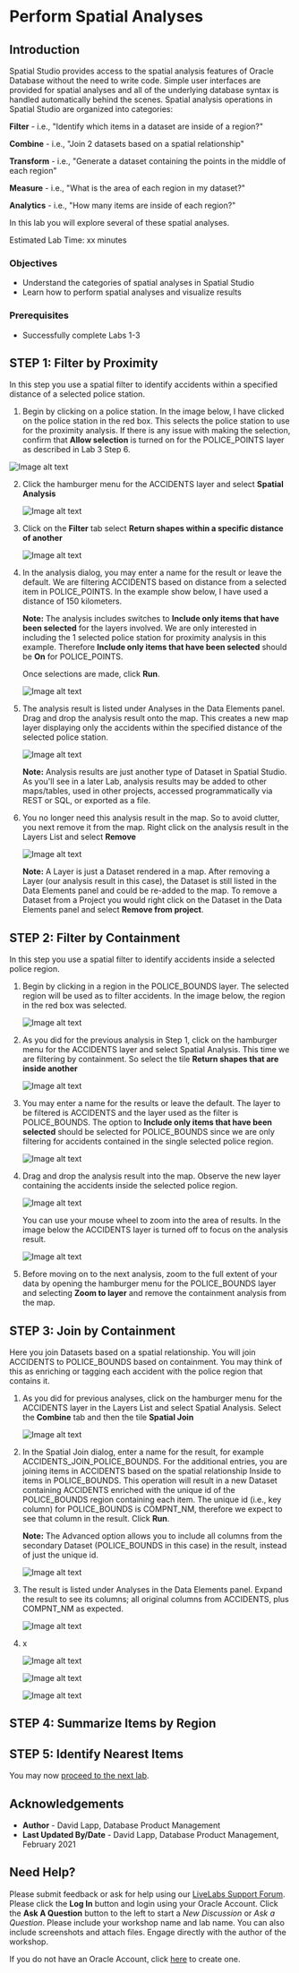 # Perform Spatial Analyses

## Introduction

Spatial Studio provides access to the spatial analysis features of Oracle Database without the need to write code. Simple user interfaces are provided for spatial analyses and all of the underlying database syntax is handled automatically behind the scenes. Spatial analysis operations in Spatial Studio are organized into categories:

**Filter**  -  i.e., "Identify which items in a dataset are inside of a region?"

**Combine** - i.e., "Join 2 datasets based on a spatial relationship" 

**Transform** - i.e., "Generate a dataset containing the points in the middle of each region"

**Measure** - i.e., "What is the area of each region in my dataset?"

**Analytics** - i.e., "How many items are inside of each region?" 

In this lab you will explore several of these spatial analyses.

Estimated Lab Time: xx minutes


### Objectives

* Understand the categories of spatial analyses in Spatial Studio
* Learn how to perform spatial analyses and visualize results

### Prerequisites

* Successfully complete Labs 1-3

<!-- *This is the "fold" - below items are collapsed by default*  -->


## **STEP 1**: Filter by Proximity

In this step you use a spatial filter to identify accidents within a specified distance of a selected police station.

1. Begin by clicking on a police station. In the image below, I have clicked on the police station in the red box. This selects the police station to use for the proximity analysis. If there is any issue with making the selection, confirm that **Allow selection** is turned on for the POLICE\_POINTS layer as described in Lab 3 Step 6.

 ![Image alt text](images/spatial-analysis-1.png "Image title")  
   
2. Click the hamburger menu for the ACCIDENTS layer and select **Spatial Analysis**

   ![Image alt text](images/spatial-analysis-2.png "Image title")  

3. Click on the **Filter** tab select **Return shapes within a specific distance of another**

   ![Image alt text](images/spatial-analysis-3.png "Image title")  

4. In the analysis dialog, you may enter a name for the result or leave the default. We are filtering ACCIDENTS based on distance from a selected item in POLICE_POINTS. In the example show below, I have used a distance of 150 kilometers. 
   
   **Note:** The analysis includes switches to **Include only items that have been selected** for the layers involved. We are only interested in including the 1 selected police station for proximity analysis in this example. Therefore **Include only items that have been selected** should be **On** for POLICE_POINTS. 

   Once selections are made, click **Run**.

   ![Image alt text](images/spatial-analysis-4.png "Image title")  

5. The analysis result is listed under Analyses in the Data Elements panel. Drag and drop the analysis result onto the map. This creates a new map layer displaying only the accidents within the specified distance of the selected police station.

   ![Image alt text](images/spatial-analysis-5.png "Image title") 

   **Note:** Analysis results are just another type of Dataset in Spatial Studio. As you'll see in a later Lab, analysis results may be added to other maps/tables, used in other projects, accessed programmatically via REST or SQL, or exported as a file. 

6. You no longer need this analysis result in the map. So to avoid clutter, you next remove it from the map. Right click on the analysis result in the Layers List and select **Remove**
   
   ![Image alt text](images/spatial-analysis-6.png "Image title")  

   **Note:** A Layer is just a Dataset rendered in a map. After removing a Layer (our analysis result in this case), the Dataset is still listed in the Data Elements panel and could be re-added to the map. To remove a Dataset from a Project you would right click on the Dataset in the Data Elements panel and select **Remove from project**.

## **STEP 2**: Filter by Containment

In this step you use a spatial filter to identify accidents inside a selected police region.

1. Begin by clicking in a region in the POLICE\_BOUNDS layer. The selected region will be used as to filter accidents. In the image below, the region in the red box was selected.

   ![Image alt text](images/spatial-analysis-7.png "Image title")  
   
2. As you did for the previous analysis in Step 1, click on the hamburger menu for the ACCIDENTS layer and select Spatial Analysis. This time we are filtering by containment. So select the tile **Return shapes that are inside another**  

   ![Image alt text](images/spatial-analysis-8.png "Image title")  

3. You may enter a name for the results or leave the default. The layer to be filtered is ACCIDENTS and the layer used as the filter is POLICE\_BOUNDS. The option to **Include only items that have been selected** should be selected for POLICE\_BOUNDS since we are only filtering for accidents contained in the single selected police region.

   ![Image alt text](images/spatial-analysis-9.png "Image title")  
   
4. Drag and drop the analysis result into the map. Observe the new layer containing the accidents inside the selected police region.

   ![Image alt text](images/spatial-analysis-10.png "Image title")  
   
   You can use your mouse wheel to zoom into the area of results. In the image below the ACCIDENTS layer is turned off to focus on the analysis result.

   ![Image alt text](images/spatial-analysis-11.png "Image title")  
   
 5.  Before moving on to the next analysis, zoom to the full extent of your data by opening the hamburger menu for the POLICE\_BOUNDS layer and selecting **Zoom to layer** and remove the containment analysis from the map. 
   
## **STEP 3**: Join by Containment

Here you join Datasets based on a spatial relationship. You will join ACCIDENTS to POLICE\_BOUNDS based on containment. You may think of this as enriching or tagging each accident with the police region that contains it. 

1. As you did for previous analyses, click on the hamburger menu for the ACCIDENTS layer in the Layers List and select Spatial Analysis. Select the **Combine** tab and then the tile **Spatial Join**  

   ![Image alt text](images/spatial-analysis-12.png "Image title")

1. In the Spatial Join dialog, enter a name for the result, for example ACCIDENTS\_JOIN\_POLICE\_BOUNDS. For the additional entries, you are joining items in ACCIDENTS based on the spatial relationship Inside to items in POLICE\_BOUNDS.    This operation will result in a new Dataset containing ACCIDENTS enriched with the unique id of the POLICE\_BOUNDS region containing each item. The unique id (i.e., key column) for POLICE\_BOUNDS is COMPNT\_NM, therefore we expect to see that column in the result. Click **Run**.

     **Note:** The Advanced option allows you to include all columns from the secondary Dataset (POLICE\_BOUNDS in this case) in the result, instead of just the unique id.

   ![Image alt text](images/spatial-analysis-13.png "Image title")
   
2. The result is listed under Analyses in the Data Elements panel. Expand the result to see its columns; all original columns from ACCIDENTS, plus COMPNT\_NM as expected.

   ![Image alt text](images/spatial-analysis-14.png "Image title")

3. x

   ![Image alt text](images/spatial-analysis-15.png "Image title")

   ![Image alt text](images/spatial-analysis-16.png "Image title")

   ![Image alt text](images/spatial-analysis-17.png "Image title")

## **STEP 4**: Summarize Items by Region


## **STEP 5**: Identify Nearest Items

You may now [proceed to the next lab](#next).


## Acknowledgements
* **Author** - David Lapp, Database Product Management
* **Last Updated By/Date** - David Lapp, Database Product Management, February 2021


## Need Help?
Please submit feedback or ask for help using our [LiveLabs Support Forum](https://community.oracle.com/tech/developers/categories/livelabsdiscussions). Please click the **Log In** button and login using your Oracle Account. Click the **Ask A Question** button to the left to start a *New Discussion* or *Ask a Question*.  Please include your workshop name and lab name.  You can also include screenshots and attach files.  Engage directly with the author of the workshop.

If you do not have an Oracle Account, click [here](https://profile.oracle.com/myprofile/account/create-account.jspx) to create one.
